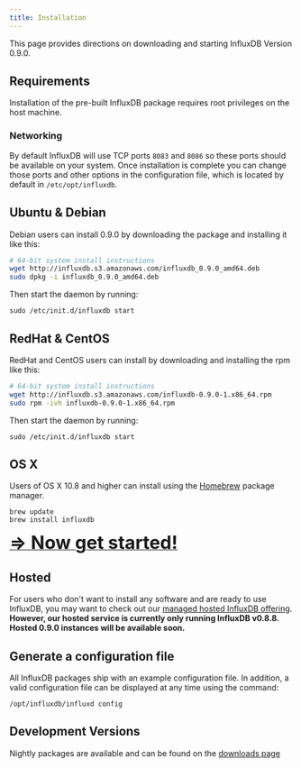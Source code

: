 ```yaml
---
title: Installation
---
```


This page provides directions on downloading and starting InfluxDB Version 0.9.0.

## Requirements
Installation of the pre-built InfluxDB package requires root privileges on the host machine.

### Networking
By default InfluxDB will use TCP ports `8083` and `8086` so these ports should be available on your system. Once installation is complete you can change those ports and other options in the configuration file, which is located by default in `/etc/opt/influxdb`.

## Ubuntu & Debian
Debian users can install 0.9.0 by downloading the package and installing it like this:

```bash
# 64-bit system install instructions
wget http://influxdb.s3.amazonaws.com/influxdb_0.9.0_amd64.deb
sudo dpkg -i influxdb_0.9.0_amd64.deb
```

Then start the daemon by running:

```
sudo /etc/init.d/influxdb start
```

## RedHat & CentOS
RedHat and CentOS users can install by downloading and installing the rpm like this:

```bash
# 64-bit system install instructions
wget http://influxdb.s3.amazonaws.com/influxdb-0.9.0-1.x86_64.rpm
sudo rpm -ivh influxdb-0.9.0-1.x86_64.rpm
```

Then start the daemon by running:

```
sudo /etc/init.d/influxdb start
```

## OS X

Users of OS X 10.8 and higher can install using the [Homebrew](http://brew.sh/) package manager.

```
brew update
brew install influxdb
```

<a href="getting_started.html"><font size="6"><b>⇒ Now get started!</b></font></a>


## Hosted

For users who don't want to install any software and are ready to use InfluxDB, you may want to check out our [managed hosted InfluxDB offering](http://customers.influxdb.com). __However, our hosted service is currently only running InfluxDB v0.8.8. Hosted 0.9.0 instances will be available soon.__

## Generate a configuration file

All InfluxDB packages ship with an example configuration file. In addition, a valid configuration file can be displayed at any time using the command:

```
/opt/influxdb/influxd config
```

## Development Versions

Nightly packages are available and can be found on the [downloads page](/download/index.html)

